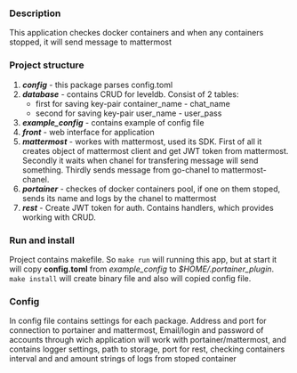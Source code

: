 
### Description

This application checkes docker containers 
and when any containers stopped, it will 
send message to mattermost

### Project structure

1. *__config__* - this package parses config.toml
2. *__database__* - contains CRUD for leveldb. Consist of 2 tables: 
    * first for saving key-pair container_name - chat_name
    * second for saving key-pair user_name - user_pass
3. *__example_config__* - contains example of config file
4. *__front__* - web interface for application
5. *__mattermost__* - workes with mattermost, 
used its SDK. First of all it creates object of 
mattermost client and get JWT token from mattermost. 
Secondly it waits when chanel for transfering message 
will send something. Thirdly sends message from go-chanel 
to mattermost-chanel.
6. *__portainer__* - checkes of docker containers pool, 
if one on them stoped, sends its name and logs by the 
chanel to mattermost
7. *__rest__* - Create JWT token for auth. 
Contains handlers, which provides working with CRUD.

### Run and install

Project contains makefile. So ```make run``` will running 
this app, but at start it will copy __config.toml__ 
from *example_config* to *$HOME/.portainer_plugin*. 
```make install``` will create binary file and also 
will copied config file.

### Config

In config file contains settings for each package. 
Address and port for connection to portainer and mattermost, 
Email/login and password of accounts through wich application 
will work with portainer/mattermost, and contains logger 
settings, path to storage, port for rest, checking 
containers interval and and amount strings of  logs 
from stoped container